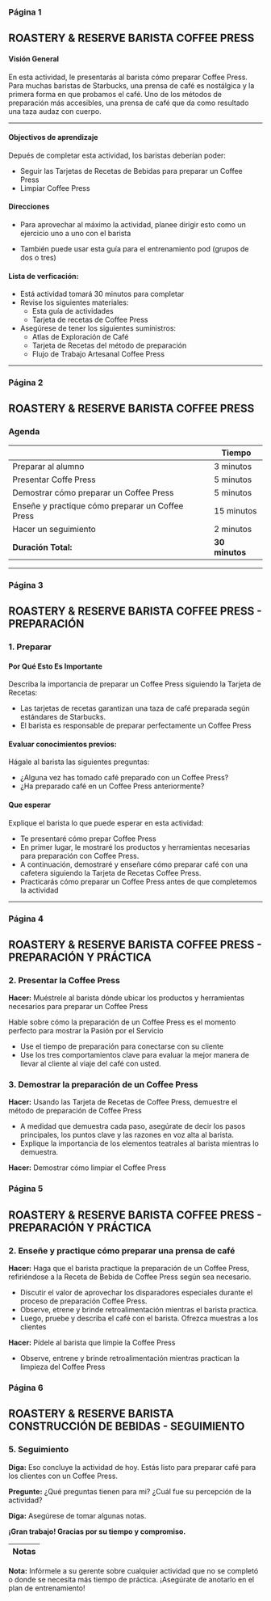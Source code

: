 ### Página 1

## ROASTERY & RESERVE BARISTA COFFEE PRESS

#### Visión General
En esta actividad, le presentarás al barista cómo preparar Coffee Press. Para muchas baristas de Starbucks, una prensa de café es nostálgica y la primera forma en que probamos el café. Uno de los métodos de preparación más accesibles, una prensa de café que da como resultado una taza audaz con cuerpo.

---

#### Objectivos de aprendizaje

Depués de completar esta actividad, los baristas deberían poder:

- Seguir las Tarjetas de Recetas de Bebidas para preparar un Coffee Press
- Limpiar Coffee Press

#### Direcciones

- Para aprovechar al máximo la actividad, planee dirigir esto como un ejercicio uno a uno con el barista

- También puede usar esta guía para el entrenamiento pod (grupos de dos o tres)

#### Lista de verficación:

- Está actividad tomará 30 minutos para completar
- Revise los siguientes materiales:
  - Esta guía de actividades
  - Tarjeta de recetas de Coffee Press
- Asegúrese de tener los siguientes suministros:
  - Atlas de Exploración de Café
  - Tarjeta de Recetas del método de preparación
  - Flujo de Trabajo Artesanal Coffee Press
---
### Página 2

## ROASTERY & RESERVE BARISTA COFFEE PRESS

### Agenda

|   | **Tiempo** |
| - | ---------- |
| Preparar al alumno | 3 minutos |
| Presentar Coffe Press | 5 minutos |
| Demostrar cómo preparar un Coffee Press | 5 minutos |
| Enseñe y practique cómo preparar un Coffee Press | 15 minutos |
| Hacer un seguimiento | 2 minutos |
| **Duración Total:** | **30 minutos** |

---
### Página 3

## ROASTERY & RESERVE BARISTA COFFEE PRESS - PREPARACIÓN

### 1. Preparar
#### Por Qué Esto Es Importante
Describa la importancia de preparar un Coffee Press siguiendo la Tarjeta de Recetas:
- Las tarjetas de recetas garantizan una taza de café preparada según estándares de Starbucks.
- El barista es responsable de preparar perfectamente un Coffee Press

#### Evaluar conocimientos previos:
Hágale al barista las siguientes preguntas:
- ¿Alguna vez has tomado café preparado con un Coffee Press?
- ¿Ha preparado café en un Coffee Press anteriormente?

#### Que esperar
Explique el barista lo que puede esperar en esta actividad:
- Te presentaré cómo prepar Coffee Press
- En primer lugar, le mostraré los productos y herramientas necesarias para preparación con Coffee Press.
- A continuación, demostraré y enseñare cómo preparar café con una cafetera siguiendo la Tarjeta de Recetas Coffee Press.
- Practicarás cómo preparar un Coffee Press antes de que completemos la actividad
---
### Página 4

## ROASTERY & RESERVE BARISTA COFFEE PRESS - PREPARACIÓN Y PRÁCTICA

### 2. Presentar la Coffee Press
**Hacer:** Muéstrele al barista dónde ubicar los productos y herramientas necesarios para preparar un Coffee Press

Hable sobre cómo la preparación de un Coffee Press es el momento perfecto para mostrar la Pasión por el Servicio
- Use el tiempo de preparación para conectarse con su cliente
- Use los tres comportamientos clave para evaluar la mejor manera de llevar al cliente al viaje del café con usted.

### 3. Demostrar la preparación de un Coffee Press
**Hacer:** Usando las Tarjeta de Recetas de Coffee Press, demuestre el método de preparación de Coffee Press
- A medidad que demuestra cada paso, asegúrate de decir los pasos principales, los puntos clave y las razones en voz alta al barista.
- Explique la importancia de los elementos teatrales al barista mientras lo demuestra.

**Hacer:** Demostrar cómo limpiar el Coffee Press
### Página 5

## ROASTERY & RESERVE BARISTA COFFEE PRESS - PREPARACIÓN Y PRÁCTICA

### 2. Enseñe y practique cómo preparar una prensa de café

**Hacer:** Haga que el barista practique la preparación de un Coffee Press, refiriéndose a la Receta de Bebida de Coffee Press según sea necesario.
- Discutir el valor de aprovechar los disparadores especiales durante el proceso de preparación Coffee Press.
- Observe, etrene y brinde retroalimentación mientras el barista practica.
- Luego, pruebe y describa el café con el barista. Ofrezca muestras a los clientes

**Hacer:** Pídele al barista que limpie la Coffee Press
- Observe, entrene y brinde retroalimentación mientras practican la limpieza del Coffee Press

### Página 6

## ROASTERY & RESERVE BARISTA CONSTRUCCIÓN DE BEBIDAS - SEGUIMIENTO

### 5. Seguimiento

**Diga:** Eso concluye la actividad de hoy. Estás listo para preparar café para los clientes con un Coffee Press.

**Pregunte:** ¿Qué preguntas tienen para mi? ¿Cuál fue su percepción de la actividad?

**Diga:** Asegúrese de tomar algunas notas.

**¡Gran trabajo! Gracias por su tiempo y compromiso.**

| **Notas** |
| - |

**Nota:** Infórmele a su gerente sobre cualquier actividad que no se completó o donde se necesita más tiempo de práctica. ¡Asegúrate de anotarlo en el plan de entrenamiento!